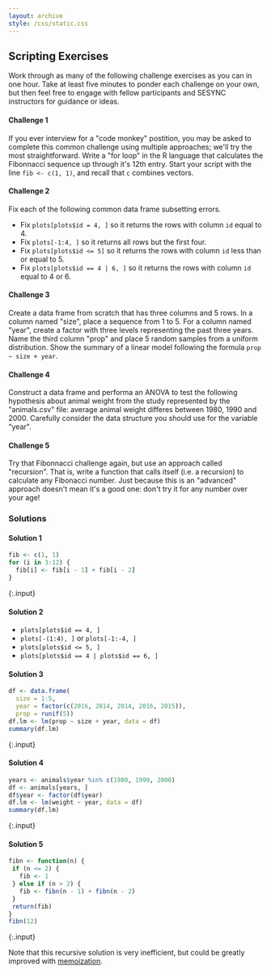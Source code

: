 ```yaml
---
layout: archive
style: /css/static.css
---
```


## Scripting Exercises

Work through as many of the following challenge exercises as you can in one hour. Take at least five minutes to ponder each challenge on your own, but then feel free to engage with fellow participants and SESYNC instructors for guidance or ideas.

#### Challenge 1

If you ever interview for a "code monkey" postition, you may be asked to complete this common challenge using multiple approaches; we'll try the most straightforward. Write a "for loop" in the R language that calculates the Fibonnacci sequence up through it's 12th entry. Start your script with the line `fib <- c(1, 1)`, and recall that `c` combines vectors.

#### Challenge 2

Fix each of the following common data frame subsetting errors.

- Fix `plots[plots$id = 4, ]` so it returns the rows with column `id` equal to 4.
- Fix `plots[-1:4, ]` so it returns all rows but the first four.
- Fix `plots[plots$id <= 5]` so it returns the rows with column `id` less than or equal to 5.
- Fix `plots[plots$id == 4 | 6, ]` so it returns the rows with column `id` equal to 4 or 6.

#### Challenge 3

Create a data frame from scratch that has three columns and 5 rows. In a column named "size", place a sequence from 1 to 5. For a column named "year", create a factor with three levels representing the past three years. Name the third column "prop" and place 5 random samples from a uniform distribution. Show the summary of a linear model following the formula `prop ~ size + year`.

#### Challenge 4

Construct a data frame and performa an ANOVA to test the following hypothesis about animal weight from the study represented by the "animals.csv" file: average animal weight differes between 1980, 1990 and 2000. Carefully consider the data structure you should use for the variable "year".

#### Challenge 5

Try that Fibonnacci challenge again, but use an approach called "recursion". That is, write a function that calls itself (i.e. a recursion) to calculate any Fibonacci number. Just because this is an "advanced" approach doesn't mean it's a good one: don't try it for any number over your age!

### Solutions

#### Solution 1

```r
fib <- c(1, 1)
for (i in 3:12) {
  fib[i] <- fib[i - 1] + fib[i - 2]
}
```
{:.input}

#### Solution 2

- `plots[plots$id == 4, ]`
- `plots[-(1:4), ]` or `plots[-1:-4, ]` 
- `plots[plots$id <= 5, ]`
- `plots[plots$id == 4 | plots$id == 6, ]`

#### Solution 3

```r
df <- data.frame(
  size = 1:5,
  year = factor(c(2016, 2014, 2014, 2016, 2015)),
  prop = runif(5))
df.lm <- lm(prop ~ size + year, data = df)
summary(df.lm)
```
{:.input}

#### Solution 4

```r
years <- animals$year %in% c(1980, 1990, 2000)
df <- animals[years, ]
df$year <- factor(df$year)
df.lm <- lm(weight ~ year, data = df)
summary(df.lm)
```
{:.input}

#### Solution 5

```r
fibn <- function(n) {
 if (n <= 2) {
   fib <- 1
 } else if (n > 2) {
   fib <- fibn(n - 1) + fibn(n - 2)
 }
 return(fib)
}
fibn(12)
```
{:.input}

Note that this recursive solution is very inefficient, but could be greatly improved with [memoization](https://en.wikipedia.org/wiki/Memoization).
